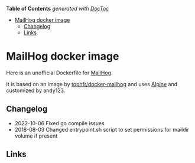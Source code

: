 <!-- START doctoc generated TOC please keep comment here to allow auto update -->
<!-- DON'T EDIT THIS SECTION, INSTEAD RE-RUN doctoc TO UPDATE -->
**Table of Contents**  *generated with [DocToc](https://github.com/thlorenz/doctoc)*

- [MailHog docker image](#mailhog-docker-image)
  - [Changelog](#changelog)
  - [Links](#links)

<!-- END doctoc generated TOC please keep comment here to allow auto update -->

# MailHog docker image

Here is an unofficial Dockerfile for [MailHog][mailhog].

It is based on an image by [tophfr/docker-mailhog][dockerhubpage] and uses [Alpine][alpinehubpage] and customized by andy123.

## Changelog
- 2022-10-06 Fixed go compile issues
- 2018-08-03 Changed entrypoint.sh script to set permissions for maildir volume if present

## Links

  [mailhog]: https://github.com/mailhog/MailHog/ "Web and API based SMTP testing" 
  [dockerhubpage]: https://hub.docker.com/r/tophfr/mailhog/ "MailHog docker hub page"
  [alpinehubpage]: https://hub.docker.com/_/alpine/ "A minimal Docker image based on Alpine Linux with a complete package index and only 5 MB in size!"